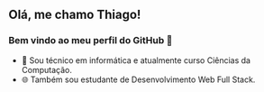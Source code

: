 ## Olá, me chamo Thiago! 
### Bem vindo ao meu perfil do GitHub 👋

- 📘 Sou técnico em informática e atualmente curso Ciências da Computação.
- 🌐 Também sou estudante de Desenvolvimento Web Full Stack.
